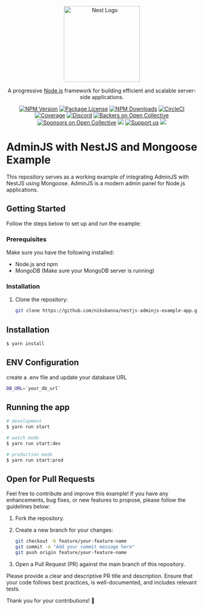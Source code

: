 <p align="center">
  <a href="http://nestjs.com/" target="blank"><img src="https://nestjs.com/img/logo-small.svg" width="200" alt="Nest Logo" /></a>
</p>

[circleci-image]: https://img.shields.io/circleci/build/github/nestjs/nest/master?token=abc123def456
[circleci-url]: https://circleci.com/gh/nestjs/nest

  <p align="center">A progressive <a href="http://nodejs.org" target="_blank">Node.js</a> framework for building efficient and scalable server-side applications.</p>
    <p align="center">
<a href="https://www.npmjs.com/~nestjscore" target="_blank"><img src="https://img.shields.io/npm/v/@nestjs/core.svg" alt="NPM Version" /></a>
<a href="https://www.npmjs.com/~nestjscore" target="_blank"><img src="https://img.shields.io/npm/l/@nestjs/core.svg" alt="Package License" /></a>
<a href="https://www.npmjs.com/~nestjscore" target="_blank"><img src="https://img.shields.io/npm/dm/@nestjs/common.svg" alt="NPM Downloads" /></a>
<a href="https://circleci.com/gh/nestjs/nest" target="_blank"><img src="https://img.shields.io/circleci/build/github/nestjs/nest/master" alt="CircleCI" /></a>
<a href="https://coveralls.io/github/nestjs/nest?branch=master" target="_blank"><img src="https://coveralls.io/repos/github/nestjs/nest/badge.svg?branch=master#9" alt="Coverage" /></a>
<a href="https://discord.gg/G7Qnnhy" target="_blank"><img src="https://img.shields.io/badge/discord-online-brightgreen.svg" alt="Discord"/></a>
<a href="https://opencollective.com/nest#backer" target="_blank"><img src="https://opencollective.com/nest/backers/badge.svg" alt="Backers on Open Collective" /></a>
<a href="https://opencollective.com/nest#sponsor" target="_blank"><img src="https://opencollective.com/nest/sponsors/badge.svg" alt="Sponsors on Open Collective" /></a>
  <a href="https://paypal.me/kamilmysliwiec" target="_blank"><img src="https://img.shields.io/badge/Donate-PayPal-ff3f59.svg"/></a>
    <a href="https://opencollective.com/nest#sponsor"  target="_blank"><img src="https://img.shields.io/badge/Support%20us-Open%20Collective-41B883.svg" alt="Support us"></a>
  <a href="https://twitter.com/nestframework" target="_blank"><img src="https://img.shields.io/twitter/follow/nestframework.svg?style=social&label=Follow"></a>
</p>
  <!--[![Backers on Open Collective](https://opencollective.com/nest/backers/badge.svg)](https://opencollective.com/nest#backer)
  [![Sponsors on Open Collective](https://opencollective.com/nest/sponsors/badge.svg)](https://opencollective.com/nest#sponsor)-->


# AdminJS with NestJS and Mongoose Example

This repository serves as a working example of integrating AdminJS with NestJS using Mongoose. AdminJS is a modern admin panel for Node.js applications.

## Getting Started

Follow the steps below to set up and run the example:

### Prerequisites

Make sure you have the following installed:

- Node.js and npm
- MongoDB (Make sure your MongoDB server is running)

### Installation

1. Clone the repository:

   ```bash
   git clone https://github.com/niksbanna/nestjs-adminjs-example-app.git


## Installation

```bash
$ yarn install
```
## ENV Configuration
create a .env file and update your database URL
```bash
DB_URL=`your_db_url`
```

## Running the app

```bash
# development
$ yarn run start

# watch mode
$ yarn run start:dev

# production mode
$ yarn run start:prod
```

## Open for Pull Requests

Feel free to contribute and improve this example! If you have any enhancements, bug fixes, or new features to propose, please follow the guidelines below:

1. Fork the repository.
2. Create a new branch for your changes:

   ```bash
   git checkout -b feature/your-feature-name
   git commit -m "Add your commit message here"
   git push origin feature/your-feature-name

3. Open a Pull Request (PR) against the main branch of this repository.

Please provide a clear and descriptive PR title and description. Ensure that your code follows best practices, is well-documented, and includes relevant tests.

Thank you for your contributions! 🚀

